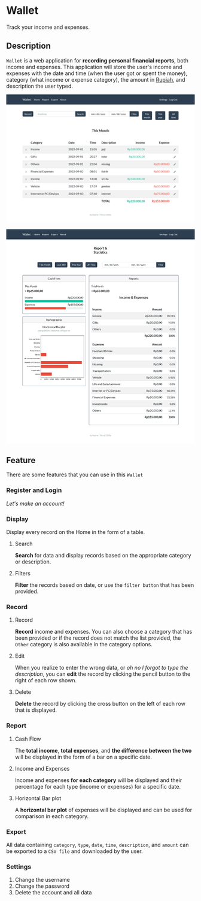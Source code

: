 # Wallet

Track your income and expenses.

## Description

`Wallet` is a web application for **recording personal financial reports**, both income and expenses. This application will store the user's income and expenses with the date and time (when the user got or spent the money), category (what income or expense category), the amount in [Rupiah](https://en.wikipedia.org/wiki/Indonesian_rupiah), and description the user typed.

![demo1](/static/img/demo1.png)

![demo2](/static/img/demo2.png)

## Feature

There are some features that you can use in this `Wallet`

### Register and Login

*Let's make an account!*

### Display

Display every record on the Home in the form of a table.

1. Search

     **Search** for data and display records based on the appropriate category or description.

1. Filters

     **Filter** the records based on date, or use the `filter button` that has been provided.

### Record

1. Record

    **Record** income and expenses. You can also choose a category that has been provided or if the record does not match the list provided, the `Other` category is also available in the category options.

1. Edit

    When you realize to enter the wrong data, or *oh no I forgot to type the description*, you can **edit** the record by clicking the pencil button to the right of each row shown.

1. Delete

    **Delete** the record by clicking the cross button on the left of each row that is displayed.

### Report

1. Cash Flow

    The **total income**, **total expenses**, and **the difference between the two** will be displayed in the form of a bar on a specific date.

1. Income and Expenses

    Income and expenses **for each category** will be displayed and their percentage for each type (income or expenses) for a specific date.

1. Horizontal Bar plot

    A **horizontal bar plot** of expenses will be displayed and can be used for comparison in each category.

### Export

All data containing `category`, `type`, `date`, `time`, `description`, and `amount` can be exported to a `CSV file` and downloaded by the user.

### Settings

1. Change the username
1. Change the password
1. Delete the account and all data

